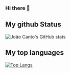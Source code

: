 ### Hi there 👋

## My github Status
![João Canto's GitHub stats](https://github-readme-stats.vercel.app/api?username=jpcanto&show_icons=true&theme=dracula)

## My top languages
[![Top Langs](https://github-readme-stats.vercel.app/api/top-langs/?username=jpcanto&langs_count=8)](https://github.com/anuraghazra/github-readme-stats)
